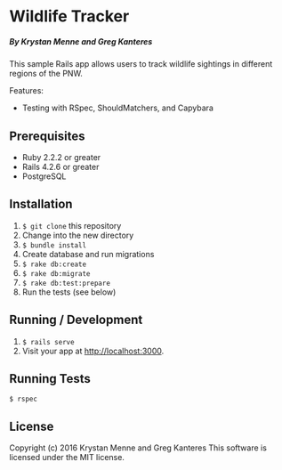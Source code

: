 # Wildlife Tracker

##### By Krystan Menne and Greg Kanteres

This sample Rails app allows users to track wildlife sightings in different regions of the PNW.

Features:
* Testing with RSpec, ShouldMatchers, and Capybara

## Prerequisites
* Ruby 2.2.2 or greater
* Rails 4.2.6 or greater
* PostgreSQL

## Installation
1. `$ git clone` this repository
1. Change into the new directory
1. `$ bundle install`
1. Create database and run migrations
  1. `$ rake db:create`
  1. `$ rake db:migrate`
  1. `$ rake db:test:prepare`
1. Run the tests (see below)

## Running / Development
1. `$ rails serve`
1. Visit your app at [http://localhost:3000](http://localhost:3000).

## Running Tests
`$ rspec`

## License
Copyright (c) 2016 Krystan Menne and Greg Kanteres
This software is licensed under the MIT license.
